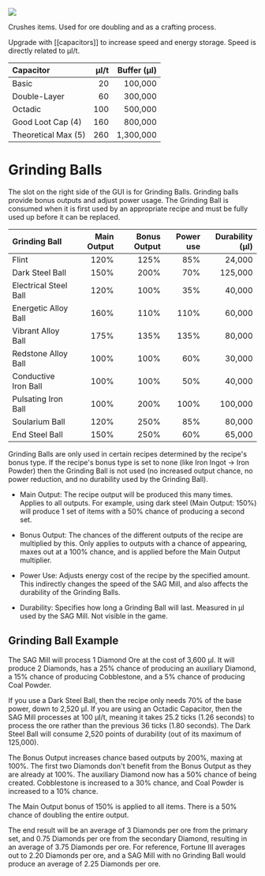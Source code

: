 ![](http://loenwind.info/eio/SAG_Mill.png)

Crushes items.  Used for ore doubling and as a crafting process.

Upgrade with [[capacitors]] to increase speed and energy storage.  Speed is directly related to µI/t.

| Capacitor           | µI/t | Buffer (µI) |
| :------------------ | ---: | ----------: |
| Basic               |   20 |     100,000 |
| Double-Layer        |   60 |     300,000 |
| Octadic             |  100 |     500,000 |
| Good Loot Cap (4)   |  160 |     800,000 |
| Theoretical Max (5) |  260 |   1,300,000 |

# Grinding Balls

The slot on the right side of the GUI is for Grinding Balls.  Grinding balls provide bonus outputs and adjust power usage.  The Grinding Ball is consumed when it is first used by an appropriate recipe and must be fully used up before it can be replaced.

| Grinding Ball         | Main Output | Bonus Output | Power use | Durability (µI) |
| :-------------------- | ----------: | -----------: | --------: | --------------: |
| Flint                 |        120% |         125% |       85% |          24,000 |
| Dark Steel Ball       |        150% |         200% |       70% |         125,000 |
| Electrical Steel Ball |        120% |         100% |       35% |          40,000 |
| Energetic Alloy Ball  |        160% |         110% |      110% |          60,000 |
| Vibrant Alloy Ball    |        175% |         135% |      135% |          80,000 |
| Redstone Alloy Ball   |        100% |         100% |       60% |          30,000 |
| Conductive Iron Ball  |        100% |         100% |       50% |          40,000 |
| Pulsating Iron Ball   |        100% |         200% |      100% |         100,000 |
| Soularium Ball        |        120% |         250% |       85% |          80,000 |
| End Steel Ball        |        150% |         250% |       60% |          65,000 |


Grinding Balls are only used in certain recipes determined by the recipe's bonus type.  If the recipe's bonus type is set to none (like Iron Ingot -> Iron Powder) then the Grinding Ball is not used (no increased output chance, no power reduction, and no durability used by the Grinding Ball).

* Main Output: The recipe output will be produced this many times.  Applies to all outputs.  For example, using dark steel (Main Output: 150%) will produce 1 set of items with a 50% chance of producing a second set.

* Bonus Output: The chances of the different outputs of the recipe are multiplied by this.  Only applies to outputs with a chance of appearing, maxes out at a 100% chance, and is applied before the Main Output multiplier.

* Power Use:  Adjusts energy cost of the recipe by the specified amount.  This indirectly changes the speed of the SAG Mill, and also affects the durability of the Grinding Balls.

* Durability: Specifies how long a Grinding Ball will last.  Measured in µI used by the SAG Mill.  Not visible in the game.

## Grinding Ball Example

The SAG Mill will process 1 Diamond Ore at the cost of 3,600 µI.  It will produce 2 Diamonds, has a 25% chance of producing an auxiliary Diamond, a 15% chance of producing Cobblestone, and a 5% chance of producing Coal Powder.

If you use a Dark Steel Ball, then the recipe only needs 70% of the base power, down to 2,520 µI.  If you are using an Octadic Capacitor, then the SAG Mill processes at 100 µI/t, meaning it takes 25.2 ticks (1.26 seconds) to process the ore rather than the previous 36 ticks (1.80 seconds).  The Dark Steel Ball will consume 2,520 points of durability (out of its maximum of 125,000).

The Bonus Output increases chance based outputs by 200%, maxing at 100%.  The first two Diamonds don't benefit from the Bonus Output as they are already at 100%.  The auxiliary Diamond now has a 50% chance of being created.  Cobblestone is increased to a 30% chance, and Coal Powder is increased to a 10% chance.

The Main Output bonus of 150% is applied to all items.  There is a 50% chance of doubling the entire output.

The end result will be an average of 3 Diamonds per ore from the primary set, and 0.75 Diamonds per ore from the secondary Diamond, resulting in an average of 3.75 Diamonds per ore.  For reference, Fortune III averages out to 2.20 Diamonds per ore, and a SAG Mill with no Grinding Ball would produce an average of 2.25 Diamonds per ore.
